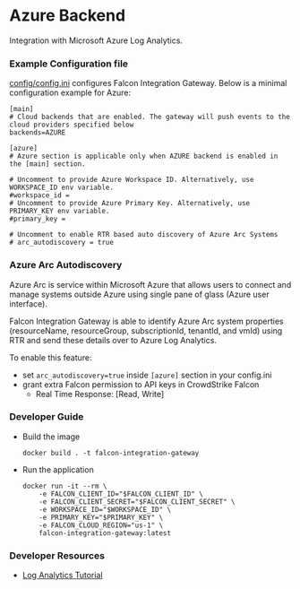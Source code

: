 # Azure Backend

Integration with Microsoft Azure Log Analytics.

### Example Configuration file

[config/config.ini](https://github.com/CrowdStrike/falcon-integration-gateway/blob/main/config/config.ini) configures Falcon Integration Gateway. Below is a minimal configuration example for Azure:
```
[main]
# Cloud backends that are enabled. The gateway will push events to the cloud providers specified below
backends=AZURE

[azure]
# Azure section is applicable only when AZURE backend is enabled in the [main] section.

# Uncomment to provide Azure Workspace ID. Alternatively, use WORKSPACE_ID env variable.
#workspace_id =
# Uncomment to provide Azure Primary Key. Alternatively, use PRIMARY_KEY env variable.
#primary_key =

# Uncomment to enable RTR based auto discovery of Azure Arc Systems
# arc_autodiscovery = true
```

### Azure Arc Autodiscovery

Azure Arc is service within Microsoft Azure that allows users to connect and manage systems outside Azure using single pane of glass (Azure user interface).

Falcon Integration Gateway is able to identify Azure Arc system properties (resourceName, resourceGroup, subscriptionId, tenantId, and vmId) using RTR and send these details over to Azure Log Analytics.

To enable this feature:
 - set `arc_autodiscovery=true` inside `[azure]` section in your config.ini
 - grant extra Falcon permission to API keys in CrowdStrike Falcon
    - Real Time Response: [Read, Write]

### Developer Guide

 - Build the image
   ```
   docker build . -t falcon-integration-gateway
   ```
 - Run the application
   ```
   docker run -it --rm \
       -e FALCON_CLIENT_ID="$FALCON_CLIENT_ID" \
       -e FALCON_CLIENT_SECRET="$FALCON_CLIENT_SECRET" \
       -e WORKSPACE_ID="$WORKSPACE_ID" \
       -e PRIMARY_KEY="$PRIMARY_KEY" \
       -e FALCON_CLOUD_REGION="us-1" \
       falcon-integration-gateway:latest
   ```

### Developer Resources
 - [Log Analytics Tutorial](https://docs.microsoft.com/en-us/azure/azure-monitor/logs/log-analytics-tutorial)

